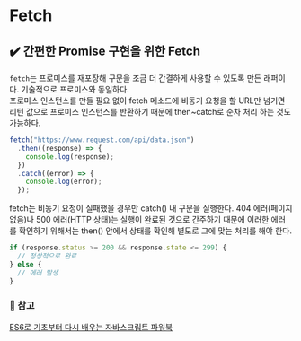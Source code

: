 # Fetch

## ✔️ 간편한 Promise 구현을 위한 Fetch

`fetch`는 프로미스를 재포장해 구문을 조금 더 간결하게 사용할 수 있도록 만든 래퍼이다. 기술적으로 프로미스와 동일하다.  
프로미스 인스턴스를 만들 필요 없이 fetch 메소드에 비동기 요청을 할 URL만 넘기면 리턴 값으로 프로미스 인스턴스를 반환하기 때문에 then~catch로 순차 처리 하는 것도 가능하다.

```javascript
fetch("https://www.request.com/api/data.json")
  .then((response) => {
    console.log(response);
  })
  .catch((error) => {
    console.log(error);
  });
```

fetch는 비동기 요청이 실패했을 경우만 catch() 내 구문을 실행한다. 404 에러(페이지 없음)나 500 에러(HTTP 상태)는 실행이 완료된 것으로 간주하기 때문에 이러한 에러를 확인하기 위해서는 then() 안에서 상태를 확인해 별도로 그에 맞는 처리를 해야 한다.

```javascript
if (response.status >= 200 && response.state <= 299) {
  // 정상적으로 완료
} else {
  // 에러 발생
}
```

### 🚩 참고

[ES6로 기초부터 다시 배우는 자바스크립트 파워북](http://www.yes24.com/Product/Goods/93235652)
